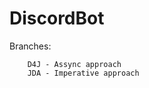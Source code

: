 # DiscordBot

Branches:
        
        D4J - Assync approach
        JDA - Imperative approach       
